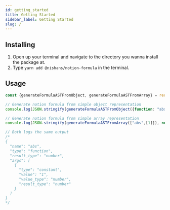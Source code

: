 ```yaml
---
id: getting_started
title: Getting Started
sidebar_label: Getting Started
slug: /
---
```


## Installing

1. Open up your terminal and navigate to the directory you wanna install the package at.
2. Type `yarn add @nishans/notion-formula` in the terminal.

## Usage

```js
const {generateFormulaASTFromObject, generateFormulaASTFromArray} = require("@nishans/notion-formula");

// Generate notion formula from simple object representation
console.log(JSON.stringify(generateFormulaASTFromObject({function: "abs", args: [1]}), null, 2));

// Generate notion formula from simple array representation
console.log(JSON.stringify(generateFormulaASTFromArray(["abs",[1]]), null, 2));

// Both logs the same output
/*
{
  "name": "abs",
  "type": "function",        
  "result_type": "number",   
  "args": [
    {
      "type": "constant",    
      "value": "1",
      "value_type": "number",
      "result_type": "number"
    }
  ]
}
*/
```